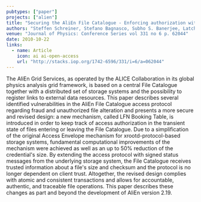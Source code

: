 ```yaml
---
pubtypes: ["paper"]
projects: ["alien"]
title: "Securing the AliEn File Catalogue - Enforcing authorization with accountable file operations"
authors: "Steffen Schreiner, Stefano Bagnasco, Subho S. Banerjee, Latchezar Betev, Federico Carminati, Olga V. Datskova, Fabrizio Furano, Alina Grigoras, Costin Grigoras, Patricia M. Lorenzo, Andreas J. Peters, Pablo Saiz and Jianlin Zhu"
venue: "Journal of Physics: Conference Series vol 331 no 6 p. 62044"
date: 2010-10-22
links:
  - name: Article
    icon: ai ai-open-access
    url: "http://stacks.iop.org/1742-6596/331/i=6/a=062044"
---
```


The AliEn Grid Services, as operated by the ALICE Collaboration in its global physics analysis grid framework, is based
on a central File Catalogue together with a distributed set of storage systems and the possibility to register links to
external data resources. This paper describes several identified vulnerabilities in the AliEn File Catalogue access
protocol regarding fraud and unauthorized file alteration and presents a more secure and revised design: a new
mechanism, called LFN Booking Table, is introduced in order to keep track of access authorization in the transient state
of files entering or leaving the File Catalogue. Due to a simplification of the original Access Envelope mechanism for
xrootd-protocol-based storage systems, fundamental computational improvements of the mechanism were achieved as well as
an up to 50% reduction of the credential's size. By extending the access protocol with signed status messages from the
underlying storage system, the File Catalogue receives trusted information about a file's size and checksum and the
protocol is no longer dependent on client trust. Altogether, the revised design complies with atomic and consistent
transactions and allows for accountable, authentic, and traceable file operations. This paper describes these changes as
part and beyond the development of AliEn version 2.19.
